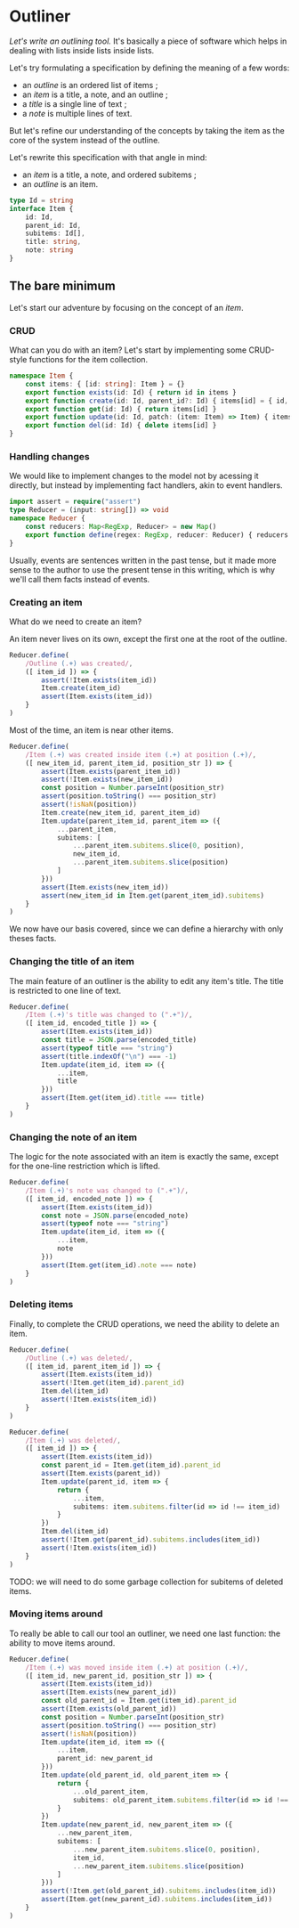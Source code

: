 # Outliner

*Let's write an outlining tool.* It's basically a piece of software which helps in dealing with lists inside lists inside lists.

Let's try formulating a specification by defining the meaning of a few words:
- an *outline* is an ordered list of items ;
- an *item* is a title, a note, and an outline ;
- a *title* is a single line of text ;
- a *note* is multiple lines of text.

But let's refine our understanding of the concepts by taking the item as the core of the system instead of the outline.

Let's rewrite this specification with that angle in mind:
- an *item* is a title, a note, and ordered subitems ;
- an *outline* is an item.

```ts
type Id = string
interface Item {
    id: Id,
    parent_id: Id,
    subitems: Id[],
    title: string,
    note: string
}
```

## The bare minimum

Let's start our adventure by focusing on the concept of an *item*.

### CRUD

What can you do with an item? Let's start by implementing some CRUD-style functions for the item collection.

```ts
namespace Item {
    const items: { [id: string]: Item } = {}
    export function exists(id: Id) { return id in items }
    export function create(id: Id, parent_id?: Id) { items[id] = { id, parent_id, subitems: [], title: "", note: "" } }
    export function get(id: Id) { return items[id] }
    export function update(id: Id, patch: (item: Item) => Item) { items[id] = patch(items[id]) }
    export function del(id: Id) { delete items[id] }
}
```

### Handling changes

We would like to implement changes to the model not by acessing it directly, but instead by implementing fact handlers, akin to event handlers.

```ts
import assert = require("assert")
type Reducer = (input: string[]) => void
namespace Reducer {
    const reducers: Map<RegExp, Reducer> = new Map()
    export function define(regex: RegExp, reducer: Reducer) { reducers.set(regex, reducer) }
}
```

Usually, events are sentences written in the past tense, but it made more sense to the author to use the present tense in this writing, which is why we'll call them facts instead of events.

### Creating an item

What do we need to create an item?

An item never lives on its own, except the first one at the root of the outline.

```ts
Reducer.define(
    /Outline (.+) was created/,
    ([ item_id ]) => {
        assert(!Item.exists(item_id))
        Item.create(item_id)
        assert(Item.exists(item_id))
    }
)
```

Most of the time, an item is near other items.

```ts
Reducer.define(
    /Item (.+) was created inside item (.+) at position (.+)/,
    ([ new_item_id, parent_item_id, position_str ]) => {
        assert(Item.exists(parent_item_id))
        assert(!Item.exists(new_item_id))
        const position = Number.parseInt(position_str)
        assert(position.toString() === position_str)
        assert(!isNaN(position))
        Item.create(new_item_id, parent_item_id)
        Item.update(parent_item_id, parent_item => ({
            ...parent_item,
            subitems: [
                ...parent_item.subitems.slice(0, position),
                new_item_id,
                ...parent_item.subitems.slice(position)
            ]
        }))
        assert(Item.exists(new_item_id))
        assert(new_item_id in Item.get(parent_item_id).subitems)
    }
)
```

We now have our basis covered, since we can define a hierarchy with only theses facts.

### Changing the title of an item

The main feature of an outliner is the ability to edit any item's title. The title is restricted to one line of text.

```ts
Reducer.define(
    /Item (.+)'s title was changed to (".+")/,
    ([ item_id, encoded_title ]) => {
        assert(Item.exists(item_id))
        const title = JSON.parse(encoded_title)
        assert(typeof title === "string")
        assert(title.indexOf("\n") === -1)
        Item.update(item_id, item => ({
            ...item,
            title
        }))
        assert(Item.get(item_id).title === title)
    }
)
```

### Changing the note of an item

The logic for the note associated with an item is exactly the same, except for the one-line restriction which is lifted.

```ts
Reducer.define(
    /Item (.+)'s note was changed to (".+")/,
    ([ item_id, encoded_note ]) => {
        assert(Item.exists(item_id))
        const note = JSON.parse(encoded_note)
        assert(typeof note === "string")
        Item.update(item_id, item => ({
            ...item,
            note
        }))
        assert(Item.get(item_id).note === note)
    }
)
```

### Deleting items

Finally, to complete the CRUD operations, we need the ability to delete an item.

```ts
Reducer.define(
    /Outline (.+) was deleted/,
    ([ item_id, parent_item_id ]) => {
        assert(Item.exists(item_id))
        assert(!Item.get(item_id).parent_id)
        Item.del(item_id)
        assert(!Item.exists(item_id))
    }
)
```


```ts
Reducer.define(
    /Item (.+) was deleted/,
    ([ item_id ]) => {
        assert(Item.exists(item_id))
        const parent_id = Item.get(item_id).parent_id
        assert(Item.exists(parent_id))
        Item.update(parent_id, item => {
            return {
                ...item,
                subitems: item.subitems.filter(id => id !== item_id)
            }
        })
        Item.del(item_id)
        assert(!Item.get(parent_id).subitems.includes(item_id))
        assert(!Item.exists(item_id))
    }
)
```

TODO: we will need to do some garbage collection for subitems of deleted items.

### Moving items around

To really be able to call our tool an outliner, we need one last function: the ability to move items around.

```ts
Reducer.define(
    /Item (.+) was moved inside item (.+) at position (.+)/,
    ([ item_id, new_parent_id, position_str ]) => {
        assert(Item.exists(item_id))
        assert(Item.exists(new_parent_id))
        const old_parent_id = Item.get(item_id).parent_id
        assert(Item.exists(old_parent_id))
        const position = Number.parseInt(position_str)
        assert(position.toString() === position_str)
        assert(!isNaN(position))
        Item.update(item_id, item => ({
            ...item,
            parent_id: new_parent_id
        }))
        Item.update(old_parent_id, old_parent_item => {
            return {
                ...old_parent_item,
                subitems: old_parent_item.subitems.filter(id => id !== item_id)
            }
        })
        Item.update(new_parent_id, new_parent_item => ({
            ...new_parent_item,
            subitems: [
                ...new_parent_item.subitems.slice(0, position),
                item_id,
                ...new_parent_item.subitems.slice(position)
            ]
        }))
        assert(!Item.get(old_parent_id).subitems.includes(item_id))
        assert(Item.get(new_parent_id).subitems.includes(item_id))
    }
)
```

